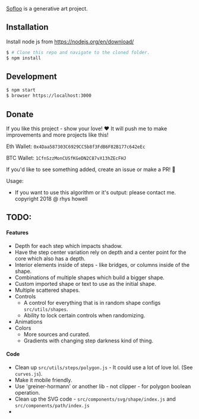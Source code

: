 [Sofloo](https://anemy.github.io/sofloo-spot) is a generative art project.

## Installation

Install node js from https://nodejs.org/en/download/

```bash
$ # Clone this repo and navigate to the cloned folder.
$ npm install
```

## Development

```bash
$ npm start
$ browser https://localhost:3000
```

## Donate

If you like this project - show your love! ❤️
It will push me to make improvements and more projects like this!

Eth Wallet:
```0x4Daa587303C6929CC5b8f3FdB6F82B177c642eEc```

BTC Wallet:
```1CfnSzzMonCUSfKGeDN2C87vX13hZEcFHJ```


If you'd like to see something added, create an issue or make a PR! 🚀


Usage:
- If you want to use this algorithm or it's output: please contact me.
copyright 2018 @ rhys howell

## TODO:
#### Features
- Depth for each step which impacts shadow.
- Have the step center variation rely on depth and a center point for the core which also has a depth.
- Interior elements inside of steps - like bridges, or columns inside of the shape.
- Combinations of multiple shapes which build a bigger shape.
- Custom imported shape or text to use as the initial shape.
- Multiple scattered shapes.
- Controls
  - A control for everything that is in random shape configs `src/utils/shapes`.
  - Ability to lock certain controls when randomizing.
- Animations
- Colors
  - More sources and curated.
  - Gradients with changing step darkness kind of thing.
#### Code
- Clean up `src/utils/steps/polygon.js` - It could use a lot of love lol. (See `curves.js`).
- Make it mobile friendly.
- Use 'greiner-hormann' or another lib - not clipper - for polygon boolean operation.
- Clean up the SVG code - `src/components/svg/shape/index.js` and `src/components/path/index.js`
- 
